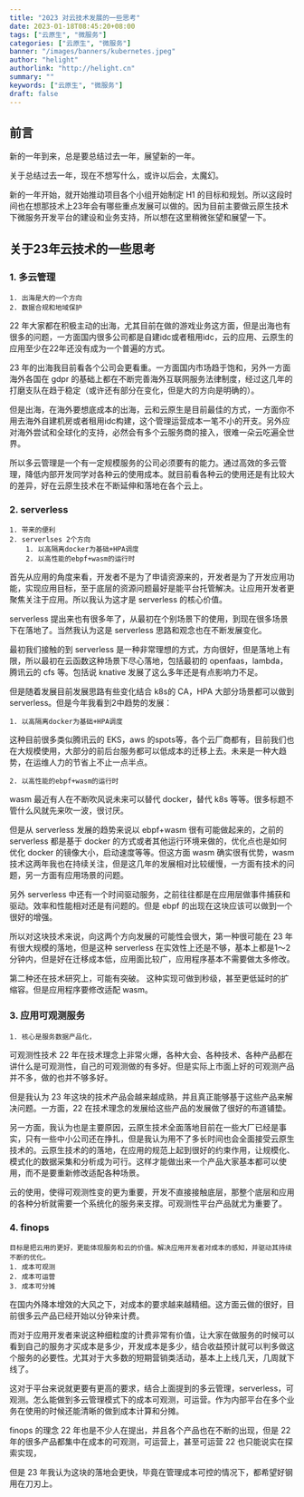 ```yaml
---
title: "2023 对云技术发展的一些思考"
date: 2023-01-18T08:45:20+08:00
tags: ["云原生", "微服务"]
categories: ["云原生", "微服务"]
banner: "/images/banners/kubernetes.jpeg"
author: "helight"
authorlink: "http://helight.cn"
summary: ""
keywords: ["云原生", "微服务"]
draft: false
---
```


## 前言
新的一年到来，总是要总结过去一年，展望新的一年。

关于总结过去一年，现在不想写什么，或许以后会，太魔幻。

新的一年开始，就开始推动项目各个小组开始制定 H1 的目标和规划。所以这段时间也在想那技术上23年会有哪些重点发展可以做的。因为目前主要做云原生技术下微服务开发平台的建设和业务支持，所以想在这里稍微张望和展望一下。


## 关于23年云技术的一些思考

### 1. 多云管理
	1. 出海是大的一个方向
	2. 数据合规和地域保护

22 年大家都在积极主动的出海，尤其目前在做的游戏业务这方面，但是出海也有很多的问题，一方面国内很多公司都是自建idc或者租用idc，云的应用、云原生的应用至少在22年还没有成为一个普遍的方式。

23 年的出海我目前看各个公司会更看重。一方面国内市场趋于饱和，另外一方面海外各国在 gdpr 的基础上都在不断完善海外互联网服务法律制度，经过这几年的打磨支队在趋于稳定（或许还有部分在变化，但是大的方向是明确的）。

但是出海，在海外要想底成本的出海，云和云原生是目前最佳的方式，一方面你不用去海外自建机房或者租用idc构建，这个管理运营成本一笔不小的开支。另外应对海外尝试和全球化的支持，必然会有多个云服务商的接入，很难一朵云吃遍全世界。

所以多云管理是一个有一定规模服务的公司必须要有的能力。通过高效的多云管理，降低内部开发同学对各种云的使用成本。就目前看各种云的使用还是有比较大的差异，好在云原生技术在不断延伸和落地在各个云上。

### 2. serverless
	1. 带来的便利
	2. serverlses 2个方向
		1. 以高隔离docker为基础+HPA调度
		2. 以高性能的ebpf+wasm的运行时

首先从应用的角度来看，开发者不是为了申请资源来的，开发者是为了开发应用功能，实现应用目标，至于底层的资源问题最好是能平台托管解决。让应用开发者更聚焦关注于应用。所以我认为这才是 serverless 的核心价值。

serverless 提出来也有很多年了，从最初在个别场景下的使用，到现在很多场景下在落地了。当然我认为这是 serverless 思路和观念也在不断发展变化。

最初我们接触的到 serverless 是一种非常理想的方式，方向很好，但是落地上有限，所以最初在云函数这种场景下尽心落地，包括最初的 openfaas，lambda，腾讯云的 cfs 等。包括说 knative 发展了这么多年还是有点影响力不足。

但是随着发展目前发展思路有些变化结合 k8s的 CA，HPA 大部分场景都可以做到 serverless。但是今年我看到2中趋势的发展：

	1. 以高隔离docker为基础+HPA调度
这种目前很多类似腾讯云的 EKS，aws 的spots等，各个云厂商都有，目前我们也在大规模使用，大部分的前后台服务都可以低成本的迁移上去。未来是一种大趋势，在运维人力的节省上不止一点半点。

	2. 以高性能的ebpf+wasm的运行时
wasm 最近有人在不断吹风说未来可以替代 docker，替代 k8s 等等。很多标题不管什么风就先来吹一波，很讨厌。

但是从 serverless 发展的趋势来说以 ebpf+wasm 很有可能做起来的，之前的 serverless 都是基于 docker 的方式或者其他运行环境来做的，优化点也是如何优化 docker 的镜像大小，启动速度等等。但这方面 wasm 确实很有优势，wasm 技术这两年我也在持续关注，但是这几年的发展相对比较缓慢，一方面有技术的问题，另一方面有应用场景的问题。

另外 serverless 中还有一个时间驱动服务，之前往往都是在应用层做事件捕获和驱动。效率和性能相对还是有问题的。但是 ebpf 的出现在这块应该可以做到一个很好的增强。

所以对这块技术来说，向这两个方向发展的可能性会很大，第一种很可能在 23 年有很大规模的落地，但是这种 serverless 在实效性上还是不够，基本上都是1～2分钟内，但是好在迁移成本低，应用面比较广，应用程序基本不需要做太多修改。

第二种还在技术研究上，可能有突破。 这种实现可做到秒级，甚至更低延时的扩缩容。但是应用程序要修改适配 wasm。


### 3. 应用可观测服务
	1. 核心是服务数据产品化，
可观测性技术 22 年在技术理念上非常火爆，各种大会、各种技术、各种产品都在讲什么是可观测性，自己的可观测做的有多好。但是实际上市面上好的可观测产品并不多，做的也并不够多好。

但是我认为 23 年这块的技术产品会越来越成熟，并且真正能够基于这些产品来解决问题。一方面，22 在技术理念的发展给这些产品的发展做了很好的布道铺垫。

另一方面，我认为也是主要原因，云原生技术全面落地目前在一些大厂已经是事实，只有一些中小公司还在挣扎，但是我认为用不了多长时间也会全面接受云原生技术的。云原生技术的的落地，在应用的规范上起到很好的约束作用，让规模化、模式化的数据采集和分析成为可行。这样才能做出来一个产品大家基本都可以使用，而不是要重新修改适配各种场景。

云的使用，使得可观测性变的更为重要，开发不直接接触底层，那整个底层和应用的各种分析就需要一个系统化的服务来支撑。可观测性平台产品就尤为重要了。


### 4. finops
	目标是把云用的更好，更能体现服务和云的价值。解决应用开发者对成本的感知，并驱动其持续不断的优化。
	1. 成本可观测
	2. 成本可运营
	3. 成本可分摊

在国内外降本增效的大风之下，对成本的要求越来越精细。这方面云做的很好，目前很多云产品已经开始以分钟来计费。

而对于应用开发者来说这种细粒度的计费非常有价值，让大家在做服务的时候可以看到自己的服务才买成本是多少，开发成本是多少，结合收益预计就可以判多做这个服务的必要性。尤其对于大多数的短期营销类活动，基本上上线几天，几周就下线了。

这对于平台来说就更要有更高的要求，结合上面提到的多云管理，serverless，可观测。怎么能做到多云管理模式下的成本可观测，可运营。作为内部平台在多个业务在使用的时候还能清晰的做到成本计算和分摊。

finops  的理念 22 年也是不少人在提出，并且各个产品也在不断的出现，但是 22 年的很多产品都集中在成本的可观测，可运营上，甚至可运营 22 也只能说实在探索实现，

但是 23 年我认为这块的落地会更快，毕竟在管理成本可控的情况下，都希望好钢用在刀刃上。


